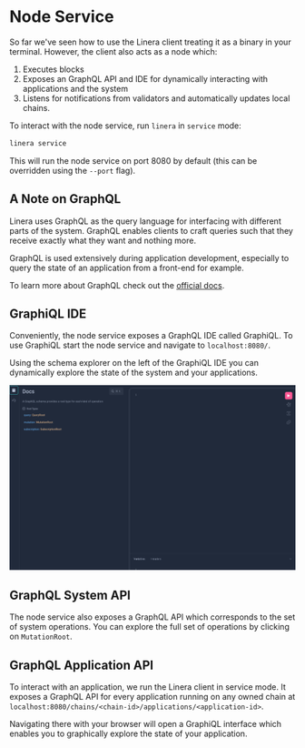 # Node Service

So far we've seen how to use the Linera client treating it as a binary in your
terminal. However, the client also acts as a node which:

1. Executes blocks
2. Exposes an GraphQL API and IDE for dynamically interacting with applications
   and the system
3. Listens for notifications from validators and automatically updates local
   chains.

To interact with the node service, run `linera` in `service` mode:

```bash
linera service
```

This will run the node service on port 8080 by default (this can be overridden
using the `--port` flag).

## A Note on GraphQL

Linera uses GraphQL as the query language for interfacing with different parts
of the system. GraphQL enables clients to craft queries such that they receive
exactly what they want and nothing more.

GraphQL is used extensively during application development, especially to query
the state of an application from a front-end for example.

To learn more about GraphQL check out the
[official docs](https://graphql.org/learn/).

## GraphiQL IDE

Conveniently, the node service exposes a GraphQL IDE called GraphiQL. To use
GraphiQL start the node service and navigate to `localhost:8080/`.

Using the schema explorer on the left of the GraphiQL IDE you can dynamically
explore the state of the system and your applications.

![graphiql.png](graphiql.png)

## GraphQL System API

The node service also exposes a GraphQL API which corresponds to the set of
system operations. You can explore the full set of operations by clicking on
`MutationRoot`.

## GraphQL Application API

To interact with an application, we run the Linera client in service mode. It
exposes a GraphQL API for every application running on any owned chain at
`localhost:8080/chains/<chain-id>/applications/<application-id>`.

Navigating there with your browser will open a GraphiQL interface which enables
you to graphically explore the state of your application.
